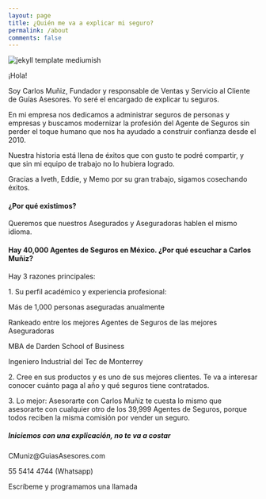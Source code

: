 ```yaml
---
layout: page
title: ¿Quién me va a explicar mi seguro?
permalink: /about
comments: false
---
```

<p class="mb-5"><img class="shadow-lg" src="{{site.baseurl}}/assets/images/CAMA.jpg" alt="jekyll template mediumish" /></p>


<div class="row justify-content-between">
<div class="col-md-8 pr-5">

<p>¡Hola!</p>
<p>Soy Carlos Muñiz, Fundador y responsable de Ventas y Servicio al Cliente de Guías Asesores. Yo seré el encargado de explicar tu seguros.</p>

<p>En mi empresa nos dedicamos a administrar seguros de personas y empresas y buscamos modernizar la profesión del Agente de Seguros sin perder el toque humano que nos ha ayudado a construir confianza desde el 2010.</p>

<p>Nuestra historia está llena de éxitos que con gusto te podré compartir, y que sin mi equipo de trabajo no lo hubiera logrado.</p>

<p>Gracias a Iveth, Eddie, y Memo por su gran trabajo, sigamos cosechando éxitos.</p>


<h4>¿Por qué existimos?</h4>

<p>Queremos que nuestros Asegurados y Aseguradoras hablen el mismo idioma.</p>


<h4>Hay 40,000 Agentes de Seguros en México. ¿Por qué escuchar a Carlos Muñiz?</h4>

<p>Hay 3 razones principales:</p>

<p>1. Su perfil académico y experiencia profesional:</p>

<p>Más de 1,000 personas aseguradas anualmente</p>

<p>Rankeado entre los mejores Agentes de Seguros de las mejores Aseguradoras</p>

<p>MBA de Darden School of Business</p>

<p>Ingeniero Industrial del Tec de Monterrey</p>

<p></p>

<p></p>

<p>2. Cree en sus productos y es uno de sus mejores clientes. Te va a interesar conocer cuánto paga al año y qué seguros tiene contratados.</p>

<p></p>

<p></p>

<p>3. Lo mejor: Asesorarte con Carlos Muñiz te cuesta lo mismo que asesorarte con cualquier otro de los 39,999 Agentes de Seguros, porque todos reciben la misma comisión por vender un seguro.</p>



</div>

<div class="col-md-4">

<div class="sticky-top sticky-top-80">
<h5>Iniciemos con una explicación, no te va a costar</h5>
  
<p><i class="far fa-envelope"></i> CMuniz@GuiasAsesores.com</p>
<p>55 5414 4744 (Whatsapp)</p>
<p>Escríbeme y programamos una llamada</p>

</div>
</div>
</div>
